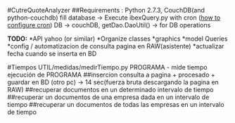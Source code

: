 #CutreQuoteAnalyzer
##Requirements : Python 2.7.3, CouchDB(and python-couchdb)
fill database -> Execute ibexQuery.py with cron
([how to configure cron](http://www.codigonomada.com/como-anadir-tareas-programadas-con-cron-linux/))
DB -> couchDB, getDao.DaoUtil() -> for DB operations

**TODO:**
*API yahoo (or similar)
*Organize classes
*graphics
*model Queries
*config / automatizacion de consulta pagina en RAW(asistente)
*actualizar fecha cuando se inserta en BD

#Tiempos
UTIL/medidas/medirTiempo.py PROGRAMA - mide tiempo ejecución de PROGRAMA
##insercion
consulta a pagina + procesado + guardar en BD (otro pc) -> 14 sec(fuerza bruta descargando la pagina en RAW)
##recuperar documentos en un determinado intervalo de tiempo
##recuperar un documentos de una empresa dada en un intervalo de tiempo
##recuperar un documentos de todas las empresas en un intervalo de tiempo
